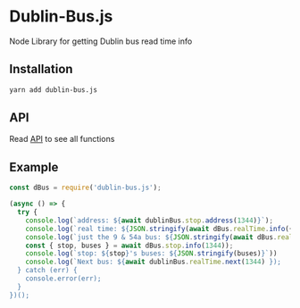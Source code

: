 # Dublin-Bus.js

Node Library for getting Dublin bus read time info

## Installation

```bash
yarn add dublin-bus.js
```

## API

Read [API](./api.md) to see all functions

## Example

```javascript
const dBus = require('dublin-bus.js');

(async () => {
  try {
    console.log(`address: ${await dublinBus.stop.address(1344)}`);
    console.log(`real time: ${JSON.stringify(await dBus.realTime.info({ stop: 1344 }))}`);
    console.log(`just the 9 & 54a bus: ${JSON.stringify(await dBus.realTime.info({ stop: 1344, routes: ['54a', 9] }))}`);
    const { stop, buses } = await dBus.stop.info(1344));
    console.log(`stop: ${stop}'s buses: ${JSON.stringify(buses)}`))
    console.log(`Next bus: ${await dublinBus.realTime.next(1344) });
  } catch (err) {
    console.error(err);
  }
})();
```
